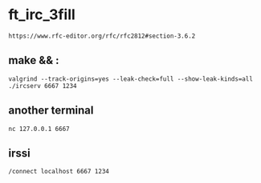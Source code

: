 # ft_irc_3fill

```
https://www.rfc-editor.org/rfc/rfc2812#section-3.6.2
```

## make && :

```
valgrind --track-origins=yes --leak-check=full --show-leak-kinds=all ./ircserv 6667 1234
```

## another terminal

```
nc 127.0.0.1 6667
```

## irssi

```
/connect localhost 6667 1234
```
